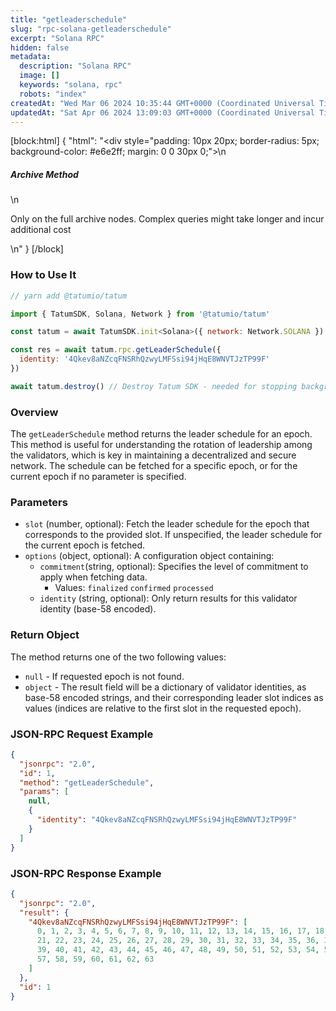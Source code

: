 ```yaml
---
title: "getleaderschedule"
slug: "rpc-solana-getleaderschedule"
excerpt: "Solana RPC"
hidden: false
metadata: 
  description: "Solana RPC"
  image: []
  keywords: "solana, rpc"
  robots: "index"
createdAt: "Wed Mar 06 2024 10:35:44 GMT+0000 (Coordinated Universal Time)"
updatedAt: "Sat Apr 06 2024 13:09:03 GMT+0000 (Coordinated Universal Time)"
---
```

[block:html]
{
  "html": "<div style=\"padding: 10px 20px; border-radius: 5px; background-color: #e6e2ff; margin: 0 0 30px 0;\">\n  <h5>Archive Method</h5>\n  <p>Only on the full archive nodes. Complex queries might take longer and incur additional cost</p>\n</div>"
}
[/block]


### How to Use It



```javascript
// yarn add @tatumio/tatum

import { TatumSDK, Solana, Network } from '@tatumio/tatum'

const tatum = await TatumSDK.init<Solana>({ network: Network.SOLANA })

const res = await tatum.rpc.getLeaderSchedule({
  identity: '4Qkev8aNZcqFNSRhQzwyLMFSsi94jHqE8WNVTJzTP99F'
})

await tatum.destroy() // Destroy Tatum SDK - needed for stopping background jobs
```



### Overview

The `getLeaderSchedule` method returns the leader schedule for an epoch. This method is useful for understanding the rotation of leadership among the validators, which is key in maintaining a decentralized and secure network. The schedule can be fetched for a specific epoch, or for the current epoch if no parameter is specified.

### Parameters

- `slot` (number, optional): Fetch the leader schedule for the epoch that corresponds to the provided slot. If unspecified, the leader schedule for the current epoch is fetched.
- `options` (object, optional): A configuration object containing:
  - `commitment`(string, optional): Specifies the level of commitment to apply when fetching data.
    - Values: `finalized` `confirmed` `processed`
  - `identity` (string, optional): Only return results for this validator identity (base-58 encoded).

### Return Object

The method returns one of the two following values:

- `null` - If requested epoch is not found.
- `object` - The result field will be a dictionary of validator identities, as base-58 encoded strings, and their corresponding leader slot indices as values (indices are relative to the first slot in the requested epoch).

### JSON-RPC Request Example

```json
{
  "jsonrpc": "2.0",
  "id": 1,
  "method": "getLeaderSchedule",
  "params": [
    null,
    {
      "identity": "4Qkev8aNZcqFNSRhQzwyLMFSsi94jHqE8WNVTJzTP99F"
    }
  ]
}
```

### JSON-RPC Response Example

```json
{
  "jsonrpc": "2.0",
  "result": {
    "4Qkev8aNZcqFNSRhQzwyLMFSsi94jHqE8WNVTJzTP99F": [
      0, 1, 2, 3, 4, 5, 6, 7, 8, 9, 10, 11, 12, 13, 14, 15, 16, 17, 18, 19, 20,
      21, 22, 23, 24, 25, 26, 27, 28, 29, 30, 31, 32, 33, 34, 35, 36, 37, 38,
      39, 40, 41, 42, 43, 44, 45, 46, 47, 48, 49, 50, 51, 52, 53, 54, 55, 56,
      57, 58, 59, 60, 61, 62, 63
    ]
  },
  "id": 1
}
```
